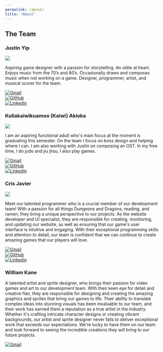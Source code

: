 ```yaml
---
permalink: /about/
title: "About"
---
```


## The Team

### Justin Yip
![](images/justin.jpg)

Aspiring game designer with a passion for storytelling. An oldie at heart. Enjoys music from the 70’s and 80’s. Occasionally draws and composes music when not working on a game. Designer, programmer, artist, and musical scorer for the team.

[![Gmail](https://img.shields.io/badge/Gmail-D14836?style=for-the-badge&logo=gmail&logoColor=white)](jyip808@hawaii.edu)
<br>
[![GitHub](https://badgen.net/badge/icon/github?icon=github&label)](https://jyip808.github.io/)
<br>
[![Linkedin](https://img.shields.io/badge/LinkedIn-0077B5?style=for-the-badge&logo=linkedin&logoColor=white)](https://www.linkedin.com/in/justin-yip-bb305421b?original_referer=)

### Kuliakaiwikuamoo (Kaiwi) Akioka
![](images/kaiwi.jpg)

I am an aspiring functional adult who's main focus at the moment is graduating this semester. On the team I focus on boss design and helping where I can. I am also working with Justin on composing an OST. In my free time, I do judo and jiu jitsu, I also play games.

[![Gmail](https://img.shields.io/badge/Gmail-D14836?style=for-the-badge&logo=gmail&logoColor=white)](kakioka@hawaii.edu)
<br>
[![GitHub](https://badgen.net/badge/icon/github?icon=github&label)](https://kakioka.github.io/)
<br>
[![Linkedin](https://img.shields.io/badge/LinkedIn-0077B5?style=for-the-badge&logo=linkedin&logoColor=white)](https://www.linkedin.com/in/changeme/)

### Cris Javier

![](images/crisj.jpg)

Meet our talented programmer who is a crucial member of our development team! With a passion for all things Dungeons and Dragons, reading, and ramen, they bring a unique perspective to our projects. As the website developer and UI specialist, they are responsible for creating, monitoring, and updating our website, as well as ensuring that our game's user interface is intuitive and engaging. With their exceptional programming skills and attention to detail, our team is confident that we can continue to create amazing games that our players will love.

[![Gmail](https://img.shields.io/badge/Gmail-D14836?style=for-the-badge&logo=gmail&logoColor=white)](crisj@hawaii.edu)
<br>
[![GitHub](https://badgen.net/badge/icon/github?icon=github&label)](https://crisjavier.github.io)
<br>
[![Linkedin](https://img.shields.io/badge/LinkedIn-0077B5?style=for-the-badge&logo=linkedin&logoColor=white)](https://www.linkedin.com/in/crisj?original_referer=)

### William Kane

A talented artist and sprite designer, who brings their passion for video games and art to our development team. With their keen eye for detail and creative flair, they are responsible for designing and creating the amazing graphics and sprites that bring our games to life. Their ability to translate complex ideas into stunning visuals has been invaluable to our team, and their work has earned them a reputation as a true artist in the industry. Whether it's crafting intricate character designs or creating vibrant backgrounds, our artist and sprite designer never fails to deliver exceptional work that exceeds our expectations. We're lucky to have them on our team and look forward to seeing the incredible creations they will bring to our future projects.

[![Gmail](https://img.shields.io/badge/Gmail-D14836?style=for-the-badge&logo=gmail&logoColor=white)](wkkane@hawaii.edu)
